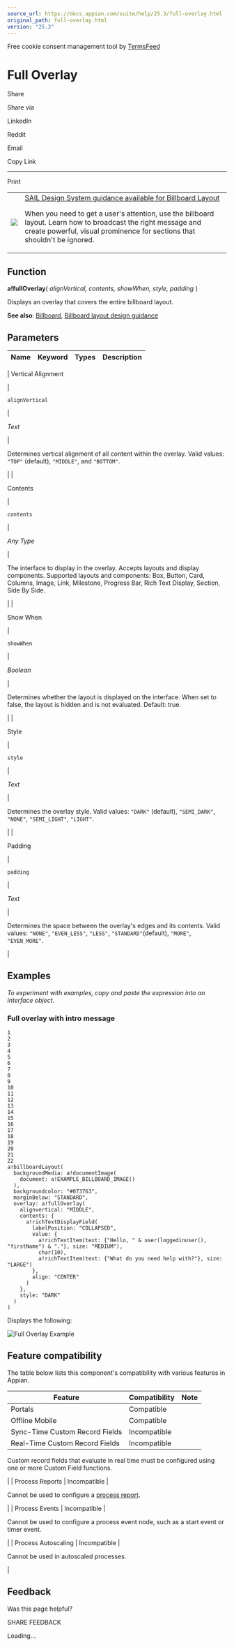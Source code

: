 ```yaml
---
source_url: https://docs.appian.com/suite/help/25.3/full-overlay.html
original_path: full-overlay.html
version: "25.3"
---
```


Free cookie consent management tool by [TermsFeed](https://www.termsfeed.com/)

# Full Overlay

Share

Share via

LinkedIn

Reddit

Email

Copy Link

* * *

Print

<table><tbody><tr><td><a href="/suite/help/25.3/sail/home.html"><img class="ds-release-icon" src="images/design-sys/sail.png"></a></td><td><a class="ds-release-notice-a ds-release-notice-a-big" href="/suite/help/25.3/sail/ux-billboard-layout.html">SAIL Design System guidance available for Billboard Layout</a><p class="ds-release-notice-p">When you need to get a user's attention, use the billboard layout. Learn how to broadcast the right message and create powerful, visual prominence for sections that shouldn't be ignored.</p></td></tr></tbody></table>

## Function

**a!fullOverlay**( _alignVertical, contents, showWhen, style, padding_ )

Displays an overlay that covers the entire billboard layout.

**See also**: [Billboard](Billboard_Layout.html), [Billboard layout design guidance](sail/ux-billboard-layout.html)

## Parameters

| Name | Keyword | Types | Description |
| --- | --- | --- | --- |
|
Vertical Alignment

 |

`alignVertical`

 |

_Text_

 |

Determines vertical alignment of all content within the overlay. Valid values: `"TOP"` (default), `"MIDDLE"`, and `"BOTTOM"`.

 |
|

Contents

 |

`contents`

 |

_Any Type_

 |

The interface to display in the overlay. Accepts layouts and display components. Supported layouts and components: Box, Button, Card, Columns, Image, Link, Milestone, Progress Bar, Rich Text Display, Section, Side By Side.

 |
|

Show When

 |

`showWhen`

 |

_Boolean_

 |

Determines whether the layout is displayed on the interface. When set to false, the layout is hidden and is not evaluated. Default: true.

 |
|

Style

 |

`style`

 |

_Text_

 |

Determines the overlay style. Valid values: `"DARK"` (default), `"SEMI_DARK"`, `"NONE"`, `"SEMI_LIGHT"`, `"LIGHT"`.

 |
|

Padding

 |

`padding`

 |

_Text_

 |

Determines the space between the overlay's edges and its contents. Valid values: `"NONE"`, `"EVEN_LESS"`, `"LESS"`, `"STANDARD"`(default), `"MORE"`, `"EVEN_MORE"`.

 |

## Examples

_To experiment with examples, copy and paste the expression into an interface object._

### Full overlay with intro message

```
1
2
3
4
5
6
7
8
9
10
11
12
13
14
15
16
17
18
19
20
21
22
a!billboardLayout(
  backgroundMedia: a!documentImage(
    document: a!EXAMPLE_BILLBOARD_IMAGE()
  ),
  backgroundcolor: "#073763",
  marginBelow: "STANDARD",
  overlay: a!fullOverlay(
    alignvertical: "MIDDLE",
    contents: {
      a!richTextDisplayField(
        labelPosition: "COLLAPSED",
        value: {
          a!richTextItem(text: {"Hello, " & user(loggedinuser(), "firstName") & "."}, size: "MEDIUM"),
          char(10),
          a!richTextItem(text: {"What do you need help with?"}, size: "LARGE")
        },
        align: "CENTER"
      )
    },
    style: "DARK"
  )
)
```

Displays the following:

![Full Overlay Example](images/fullOverlayExample.png)

## Feature compatibility

The table below lists this component's compatibility with various features in Appian.

| Feature | Compatibility | Note |
| --- | --- | --- |
| Portals | Compatible |  |
| Offline Mobile | Compatible |  |
| Sync-Time Custom Record Fields | Incompatible |  |
| Real-Time Custom Record Fields | Incompatible |
Custom record fields that evaluate in real time must be configured using one or more Custom Field functions.

 |
| Process Reports | Incompatible |

Cannot be used to configure a [process report](Process_Reports.html).

 |
| Process Events | Incompatible |

Cannot be used to configure a process event node, such as a start event or timer event.

 |
| Process Autoscaling | Incompatible |

Cannot be used in autoscaled processes.

 |

## Feedback

Was this page helpful?

SHARE FEEDBACK

Loading...